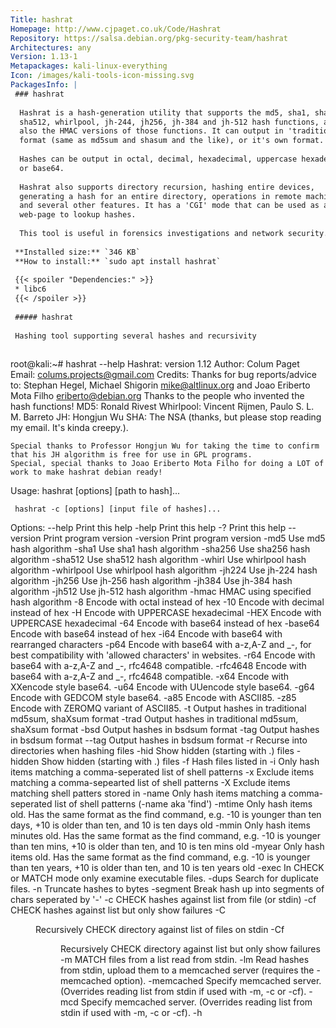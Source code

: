```yaml
---
Title: hashrat
Homepage: http://www.cjpaget.co.uk/Code/Hashrat
Repository: https://salsa.debian.org/pkg-security-team/hashrat
Architectures: any
Version: 1.13-1
Metapackages: kali-linux-everything 
Icon: /images/kali-tools-icon-missing.svg
PackagesInfo: |
 ### hashrat
 
  Hashrat is a hash-generation utility that supports the md5, sha1, sha256,
  sha512, whirlpool, jh-244, jh256, jh-384 and jh-512 hash functions, and
  also the HMAC versions of those functions. It can output in 'traditional'
  format (same as md5sum and shasum and the like), or it's own format.
   
  Hashes can be output in octal, decimal, hexadecimal, uppercase hexadecimal
  or base64.
   
  Hashrat also supports directory recursion, hashing entire devices,
  generating a hash for an entire directory, operations in remote machines
  and several other features. It has a 'CGI' mode that can be used as a
  web-page to lookup hashes.
   
  This tool is useful in forensics investigations and network security.
 
 **Installed size:** `346 KB`  
 **How to install:** `sudo apt install hashrat`  
 
 {{< spoiler "Dependencies:" >}}
 * libc6 
 {{< /spoiler >}}
 
 ##### hashrat
 
 Hashing tool supporting several hashes and recursivity
 
 ```
 root@kali:~# hashrat --help
 Hashrat: version 1.12
 Author: Colum Paget
 Email: colums.projects@gmail.com
 Credits:
 	Thanks for bug reports/advice to: Stephan Hegel, Michael Shigorin <mike@altlinux.org> and Joao Eriberto Mota Filho <eriberto@debian.org>
 	Thanks to the people who invented the hash functions!
 	MD5: Ronald Rivest
 	Whirlpool: Vincent Rijmen, Paulo S. L. M. Barreto
 	JH: Hongjun Wu
 	SHA: The NSA (thanks, but please stop reading my email. It's kinda creepy.).
 
 	Special thanks to Professor Hongjun Wu for taking the time to confirm that his JH algorithm is free for use in GPL programs.
 	Special, special thanks to Joao Eriberto Mota Filho for doing a LOT of work to make hashrat debian ready!
 
 Usage:
     hashrat [options] [path to hash]...
 
     hashrat -c [options] [input file of hashes]...
 
 Options:
   --help          Print this help
   -help           Print this help
   -?              Print this help
   --version       Print program version
   -version        Print program version
   -md5            Use md5 hash algorithm
   -sha1           Use sha1 hash algorithm
   -sha256         Use sha256 hash algorithm
   -sha512         Use sha512 hash algorithm
   -whirl          Use whirlpool hash algorithm
   -whirlpool      Use whirlpool hash algorithm
   -jh224          Use jh-224 hash algorithm
   -jh256          Use jh-256 hash algorithm
   -jh384          Use jh-384 hash algorithm
   -jh512          Use jh-512 hash algorithm
   -hmac           HMAC using specified hash algorithm
   -8              Encode with octal instead of hex
   -10             Encode with decimal instead of hex
   -H              Encode with UPPERCASE hexadecimal
   -HEX            Encode with UPPERCASE hexadecimal
   -64             Encode with base64 instead of hex
   -base64         Encode with base64 instead of hex
   -i64            Encode with base64 with rearranged characters
   -p64            Encode with base64 with a-z,A-Z and _-, for best compatibility with 'allowed characters' in websites.
   -r64            Encode with base64 with a-z,A-Z and _-, rfc4648 compatible.
   -rfc4648        Encode with base64 with a-z,A-Z and _-, rfc4648 compatible.
   -x64            Encode with XXencode style base64.
   -u64            Encode with UUencode style base64.
   -g64            Encode with GEDCOM style base64.
   -a85            Encode with ASCII85.
   -z85            Encode with ZEROMQ variant of ASCII85.
   -t              Output hashes in traditional md5sum, shaXsum format
   -trad           Output hashes in traditional md5sum, shaXsum format
   -bsd            Output hashes in bsdsum format
   -tag            Output hashes in bsdsum format
   --tag           Output hashes in bsdsum format
   -r              Recurse into directories when hashing files
   -hid            Show hidden (starting with .) files
   -hidden         Show hidden (starting with .) files
   -f <listfile>   Hash files listed in <listfile>
   -i <patterns>   Only hash items matching a comma-seperated list of shell patterns
   -x <patterns>   Exclude items matching a comma-sepearted list of shell patterns
   -X <file>       Exclude items matching shell patters stored in <file>
   -name  <patterns> Only hash items matching a comma-seperated list of shell patterns (-name aka 'find')
   -mtime <days>   Only hash items <days> old. Has the same format as the find command, e.g. -10 is younger than ten days, +10 is older than ten, and 10 is ten days old
   -mmin  <mins>   Only hash items <min> minutes old. Has the same format as the find command, e.g. -10 is younger than ten mins, +10 is older than ten, and 10 is ten mins old
   -myear <years>  Only hash items <years> old. Has the same format as the find command, e.g. -10 is younger than ten years, +10 is older than ten, and 10 is ten years old
   -exec           In CHECK or MATCH mode only examine executable files.
   -dups           Search for duplicate files.
   -n <length>     Truncate hashes to <length> bytes
   -segment <length> Break hash up into segments of <length> chars seperated by '-'
   -c              CHECK hashes against list from file (or stdin)
   -cf             CHECK hashes against list but only show failures
   -C <dir>        Recursively CHECK directory against list of files on stdin 
   -Cf <dir>       Recursively CHECK directory against list but only show failures
   -m              MATCH files from a list read from stdin.
   -lm             Read hashes from stdin, upload them to a memcached server (requires the -memcached option).
   -memcached <server> Specify memcached server. (Overrides reading list from stdin if used with -m, -c or -cf).
   -mcd <server>   Specify memcached server. (Overrides reading list from stdin if used with -m, -c or -cf).
   -h <script>     Script to run when a file fails CHECK mode, or is found in MATCH mode.
   -hook <script>  Script to run when a file fails CHECK mode, or is found in FIND mode
   -color          Use ANSI color codes on output when checking hashes.
   -strict         Strict mode: when checking, check file mtime, owner, group, and inode as well as it's hash
   -S              Strict mode: when checking, check file mtime, owner, group, and inode as well as it's hash
   -d              dereference (follow) symlinks
   -fs             Stay on one file system
   -dir            DirMode: Read all files in directory and create one hash for them!
   -dirmode        DirMode: Read all files in directory and create one hash for them!
   -devmode        DevMode: read from a file EVEN OF IT'S A DEVNODE
   -lines          Read lines from stdin and hash each line independently.
   -rawlines       Read lines from stdin and hash each line independently, INCLUDING any trailing whitespace. (This is compatible with 'echo text | md5sum')
   -rl             Read lines from stdin and hash each line independently, INCLUDING any trailing whitespace. (This is compatible with 'echo text | md5sum')
   -cgi            Run in HTTP CGI mode
   -net            Treat 'file' arguments as either ssh or http URLs, and pull files over the network and then hash them (Allows hashing of files on remote machines).
                   URLs are in the format ssh://[username]:[password]@[host]:[port] or http://[username]:[password]@[host]:[port]..
   -idfile <path>  Path to an ssh private key file to use to authenticate INSTEAD OF A PASSWORD when pulling files via ssh.
   -xattr          Use eXtended file ATTRibutes. In hash mode, store hashes in the file attributes, in check mode compare against hashes stored in file attributes.
   -txattr         Use TRUSTED eXtended file ATTRibutes. In hash mode, store hashes in 'trusted' file attributes. 'trusted' attributes can only be read and written by root. Under freebsd this menas SYSTEM attributes.
   -attrs          comma-separated list of filesystem attribute names to be set to the value of the hash.
   -cache          Use hashes stored in 'user' xattr if they're younger than the mtime of the file. This speeds up outputting hashes.
   -u <types>      Update. In checking mode, update hashes for the files as you go. <types> is a comma-separated list of things to update, which can be 'xattr' 'memcached' or a file name. This will update these targets with the hash that was found at the time of checking.
   -hide-input     When reading data from stdin in linemode, set the terminal to not echo characters, thus hiding typed input.
   -star-input     When reading data from stdin in linemode replace characters with stars.
   -xsel           Update X11 clipboard and primary selections to the current hash. This works using Xterm command sequences. The xterm resource 'allowWindowOps' must be set to 'true' for this to work.
 
 
 Hashrat can also detect if it's being run under any of the following names (e.g., via symlinks)
 
   md5sum          run with '-trad -md5'
   shasum          run with '-trad -sha1'
   sha1sum         run with '-trad -sha1'
   sha256sum       run with '-trad -sha256'
   sha512sum       run with '-trad -sha512'
   jh224sum        run with '-trad -jh224'
   jh256sum        run with '-trad -jh256'
   jh384sum        run with '-trad -jh384'
   jh512sum        run with '-trad -jh512'
   whirlpoolsum    run with '-trad -whirl'
   hashrat.cgi     run in web-enabled 'cgi mode'
 ```
 
 - - -
 
---
```

{{% hidden-comment "<!--Do not edit anything above this line-->" %}}
